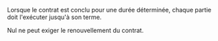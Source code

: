 Lorsque le contrat est conclu pour une durée déterminée, chaque partie doit l'exécuter jusqu'à son terme.

Nul ne peut exiger le renouvellement du contrat.
